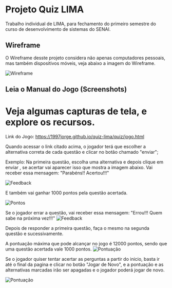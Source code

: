 # Projeto Quiz LIMA
Trabalho individual de LIMA, para fechamento do primeiro semestre do curso de desenvolvimento de sistemas do SENAI. 

## Wireframe
O Wireframe desste projeto considera não apenas computadores pessoais, mas também dispositivos móveis, veja abaixo a imagem do Wireframe.

![Wireframe](https://1997jorge.github.io/quiz-lima/Jorge%20-%20Wireframe.png)

## Leia o Manual do Jogo (Screenshots)

# Veja algumas capturas de tela, e explore os recursos.

Link do Jogo: https://1997jorge.github.io/quiz-lima/quiz/jogo.html 

Quando acessar o link citado acima, o jogador terá que escolher a alternativa correta de cada questão e clicar no botão chamado "enviar"; 

Exemplo: Na primeira questão, escolha uma alternativa e depois clique em enviar , se acertar vai aparecer isso que mostra a imagem abaixo.
Vai receber essa mensagem: "Parabéns!! Acertou!!!"

![Feedback](https://1997jorge.github.io/quiz-lima/exemplo.png)

E também vai ganhar 1000 pontos pela questão acertada.

![Pontos](https://1997jorge.github.io/quiz-lima/pontos.png)

Se o jogador errar a questão, vai receber essa mensagem: "Errou!!! Quem sabe na próxima vez!!!"
![Feedback](https://1997jorge.github.io/quiz-lima/exemplo2.png)

Depois de responder a primeira questão, faça o mesmo na segunda questão e sucessivamente.

A pontuação máxima que pode alcançar no jogo é 12000 pontos, sendo que uma questão acertada vale 1000 pontos.
![Pontuação](https://1997jorge.github.io/quiz-lima/pontuacao.png)

Se o jogador quiser tentar acertar as perguntas a partir do inicio, basta ir até o final da pagina e clicar no botão "Jogar de Novo", e a pontuação e as alternativas marcadas irão ser apagadas e o jogador poderá jogar de novo.

![Pontuação](https://1997jorge.github.io/quiz-lima/botao.png)


